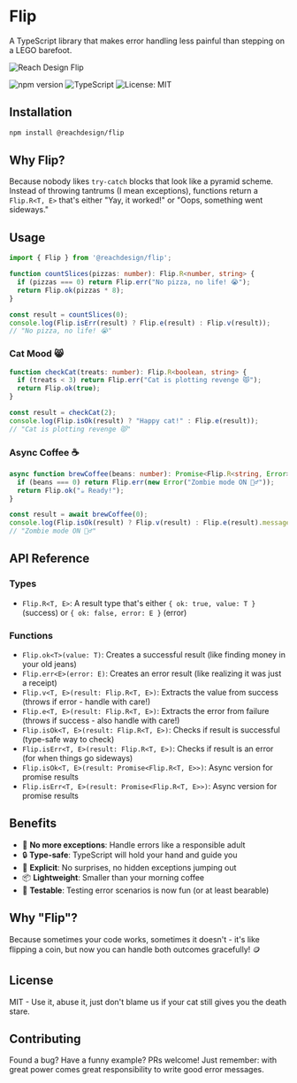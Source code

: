 # Flip 

A TypeScript library that makes error handling less painful than stepping on a LEGO barefoot.

![Reach Design Flip](https://github.com/user-attachments/assets/a88cb327-0e3e-4ae9-baa4-dae6cc4740b2)

![npm version](https://img.shields.io/npm/v/@reachdesign/flip?style=for-the-badge&logo=npm&color=red)
![TypeScript](https://img.shields.io/badge/TypeScript-3178C6?style=for-the-badge&logo=typescript&logoColor=white)
![License: MIT](https://img.shields.io/badge/License-MIT-green?style=for-the-badge)

## Installation

```bash
npm install @reachdesign/flip
```

## Why Flip?

Because nobody likes `try-catch` blocks that look like a pyramid scheme. Instead of throwing tantrums (I mean exceptions), functions return a `Flip.R<T, E>` that's either "Yay, it worked!" or "Oops, something went sideways."

## Usage
```typescript
import { Flip } from '@reachdesign/flip';

function countSlices(pizzas: number): Flip.R<number, string> {
  if (pizzas === 0) return Flip.err("No pizza, no life! 😭");
  return Flip.ok(pizzas * 8);
}

const result = countSlices(0);
console.log(Flip.isErr(result) ? Flip.e(result) : Flip.v(result));
// "No pizza, no life! 😭"
```

### Cat Mood 😸

```typescript
function checkCat(treats: number): Flip.R<boolean, string> {
  if (treats < 3) return Flip.err("Cat is plotting revenge 😾");
  return Flip.ok(true);
}

const result = checkCat(2);
console.log(Flip.isOk(result) ? "Happy cat!" : Flip.e(result));
// "Cat is plotting revenge 😾"
```

### Async Coffee ☕

```typescript
async function brewCoffee(beans: number): Promise<Flip.R<string, Error>> {
  if (beans === 0) return Flip.err(new Error("Zombie mode ON 🧟‍♂️"));
  return Flip.ok("☕ Ready!");
}

const result = await brewCoffee(0);
console.log(Flip.isOk(result) ? Flip.v(result) : Flip.e(result).message);
// "Zombie mode ON 🧟‍♂️"

```

## API Reference

### Types

- `Flip.R<T, E>`: A result type that's either `{ ok: true, value: T }` (success) or `{ ok: false, error: E }` (error)

### Functions

- `Flip.ok<T>(value: T)`: Creates a successful result (like finding money in your old jeans)
- `Flip.err<E>(error: E)`: Creates an error result (like realizing it was just a receipt)
- `Flip.v<T, E>(result: Flip.R<T, E>)`: Extracts the value from success (throws if error - handle with care!)
- `Flip.e<T, E>(result: Flip.R<T, E>)`: Extracts the error from failure (throws if success - also handle with care!)
- `Flip.isOk<T, E>(result: Flip.R<T, E>)`: Checks if result is successful (type-safe way to check)
- `Flip.isErr<T, E>(result: Flip.R<T, E>)`: Checks if result is an error (for when things go sideways)
- `Flip.isOk<T, E>(result: Promise<Flip.R<T, E>>)`: Async version for promise results
- `Flip.isErr<T, E>(result: Promise<Flip.R<T, E>>)`: Async version for promise results

## Benefits

- 🚫 **No more exceptions**: Handle errors like a responsible adult
- 🔒 **Type-safe**: TypeScript will hold your hand and guide you
- 🎯 **Explicit**: No surprises, no hidden exceptions jumping out
- 📦 **Lightweight**: Smaller than your morning coffee
- 🧪 **Testable**: Testing error scenarios is now fun (or at least bearable)

## Why "Flip"?

Because sometimes your code works, sometimes it doesn't - it's like flipping a coin, but now you can handle both outcomes gracefully! 🪙

## License

MIT - Use it, abuse it, just don't blame us if your cat still gives you the death stare.

## Contributing

Found a bug? Have a funny example? PRs welcome! Just remember: with great power comes great responsibility to write good error messages.
